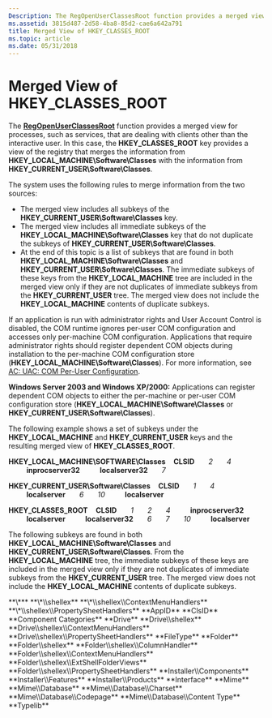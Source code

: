 ```yaml
---
Description: The RegOpenUserClassesRoot function provides a merged view for processes, such as services, that are dealing with clients other than the interactive user.
ms.assetid: 3815d487-2d58-4ba8-85d2-cae6a642a791
title: Merged View of HKEY_CLASSES_ROOT
ms.topic: article
ms.date: 05/31/2018
---
```


# Merged View of HKEY\_CLASSES\_ROOT

The [**RegOpenUserClassesRoot**](/windows/desktop/api/Winreg/nf-winreg-regopenuserclassesroot) function provides a merged view for processes, such as services, that are dealing with clients other than the interactive user. In this case, the **HKEY\_CLASSES\_ROOT** key provides a view of the registry that merges the information from **HKEY\_LOCAL\_MACHINE\\Software\\Classes** with the information from **HKEY\_CURRENT\_USER\\Software\\Classes**.

The system uses the following rules to merge information from the two sources:

-   The merged view includes all subkeys of the **HKEY\_CURRENT\_USER\\Software\\Classes** key.
-   The merged view includes all immediate subkeys of the **HKEY\_LOCAL\_MACHINE\\Software\\Classes** key that do not duplicate the subkeys of **HKEY\_CURRENT\_USER\\Software\\Classes**.
-   At the end of this topic is a list of subkeys that are found in both **HKEY\_LOCAL\_MACHINE\\Software\\Classes** and **HKEY\_CURRENT\_USER\\Software\\Classes**. The immediate subkeys of these keys from the **HKEY\_LOCAL\_MACHINE** tree are included in the merged view only if they are not duplicates of immediate subkeys from the **HKEY\_CURRENT\_USER** tree. The merged view does not include the **HKEY\_LOCAL\_MACHINE** contents of duplicate subkeys.

If an application is run with administrator rights and User Account Control is disabled, the COM runtime ignores per-user COM configuration and accesses only per-machine COM configuration. Applications that require administrator rights should register dependent COM objects during installation to the per-machine COM configuration store (**HKEY\_LOCAL\_MACHINE\\Software\\Classes**). For more information, see [AC: UAC: COM Per-User Configuration](https://go.microsoft.com/fwlink/p/?linkid=122793).

**Windows Server 2003 and Windows XP/2000:** Applications can register dependent COM objects to either the per-machine or per-user COM configuration store (**HKEY\_LOCAL\_MACHINE\\Software\\Classes** or **HKEY\_CURRENT\_USER\\Software\\Classes**).

The following example shows a set of subkeys under the **HKEY\_LOCAL\_MACHINE** and **HKEY\_CURRENT\_USER** keys and the resulting merged view of **HKEY\_CLASSES\_ROOT**.

**HKEY\_LOCAL\_MACHINE\\SOFTWARE\\Classes**    **CLSID**       *2*       *4*          **inprocserver32**          **localserver32**       *7*

**HKEY\_CURRENT\_USER\\Software\\Classes**    **CLSID**       *1*       *4*          **localserver**       *6*       *10*          **localserver**

**HKEY\_CLASSES\_ROOT**    **CLSID**       *1*       *2*       *4*          **inprocserver32**          **localserver**          **localserver32**       *6*       *7*       *10*          **localserver**

The following subkeys are found in both **HKEY\_LOCAL\_MACHINE\\Software\\Classes** and **HKEY\_CURRENT\_USER\\Software\\Classes**. From the **HKEY\_LOCAL\_MACHINE** tree, the immediate subkeys of these keys are included in the merged view only if they are not duplicates of immediate subkeys from the **HKEY\_CURRENT\_USER** tree. The merged view does not include the **HKEY\_LOCAL\_MACHINE** contents of duplicate subkeys.

<dl> **\***  
**\*\\shellex**  
**\*\\shellex\\ContextMenuHandlers**  
**\*\\shellex\\PropertySheetHandlers**  
**AppID**  
**ClsID**  
**Component Categories**  
**Drive**  
**Drive\\shellex**  
**Drive\\shellex\\ContextMenuHandlers**  
**Drive\\shellex\\PropertySheetHandlers**  
**FileType**  
**Folder**  
**Folder\\shellex**  
**Folder\\shellex\\ColumnHandler**  
**Folder\\shellex\\ContextMenuHandlers**  
**Folder\\shellex\\ExtShellFolderViews**  
**Folder\\shellex\\PropertySheetHandlers**  
**Installer\\Components**  
**Installer\\Features**  
**Installer\\Products**  
**Interface**  
**Mime**  
**Mime\\Database**  
**Mime\\Database\\Charset**  
**Mime\\Database\\Codepage**  
**Mime\\Database\\Content Type**  
**Typelib**  
</dl>

 

 



